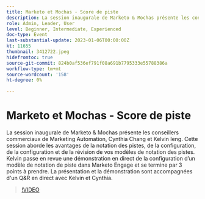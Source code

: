 ```yaml
---
title: Marketo et Mochas - Score de piste
description: La session inaugurale de Marketo & Mochas présente les conseillers commerciaux de Marketing Automation, Cynthia Chang et Kelvin Ieng. Cette session aborde les avantages de la notation des pistes, de la configuration, de la configuration et de la révision de vos modèles de notation des pistes. Kelvin passe en revue une démonstration en direct de la configuration d’un modèle de notation de piste dans Marketo Engage et se termine par 3 points à prendre. La présentation et la démonstration sont accompagnées d'un Q&R en direct avec Kelvin et Cynthia.
role: Admin, Leader, User
level: Beginner, Intermediate, Experienced
doc-type: Event
last-substantial-update: 2023-01-06T00:00:00Z
kt: 11655
thumbnail: 3412722.jpeg
hidefromtoc: true
source-git-commit: 824b0af536ef791f08a691b7795333e55788386a
workflow-type: tm+mt
source-wordcount: '158'
ht-degree: 0%

---
```



# Marketo et Mochas - Score de piste

La session inaugurale de Marketo &amp; Mochas présente les conseillers commerciaux de Marketing Automation, Cynthia Chang et Kelvin Ieng. Cette session aborde les avantages de la notation des pistes, de la configuration, de la configuration et de la révision de vos modèles de notation des pistes. Kelvin passe en revue une démonstration en direct de la configuration d’un modèle de notation de piste dans Marketo Engage et se termine par 3 points à prendre. La présentation et la démonstration sont accompagnées d&#39;un Q&amp;R en direct avec Kelvin et Cynthia.

>[!VIDEO](https://video.tv.adobe.com/v/3412722/?quality=12&learn=on)